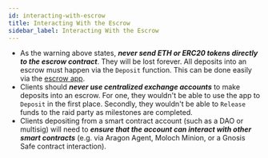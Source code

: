 ```yaml
---
id: interacting-with-escrow
title: Interacting With the Escrow
sidebar_label: Interacting With the Escrow
--- 
```


-   As the warning above states, **_never send ETH or ERC20 tokens directly to the escrow contract_**. They will be lost forever. All deposits into an escrow must happen via the `Deposit` function. This can be done easily via the [escrow app](https://smartescrow.raidguild.org/).
-   Clients should **_never use centralized exchange accounts_** to make deposits into an escrow. For one, they wouldn't be able to use the app to `Deposit` in the first place. Secondly, they wouldn't be able to `Release` funds to the raid party as milestones are completed.
-   Clients depositing from a smart contract account (such as a DAO or multisig) will need to **_ensure that the account can interact with other smart contracts_** (e.g. via Aragon Agent, Moloch Minion, or a Gnosis Safe contract interaction).